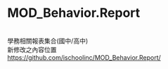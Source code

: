 # MOD_Behavior.Report
<br> 學務相關報表集合(國中/高中)
<br>  新修改之內容位置
<br>  https://github.com/ischoolinc/MOD_Behavior.Report/
